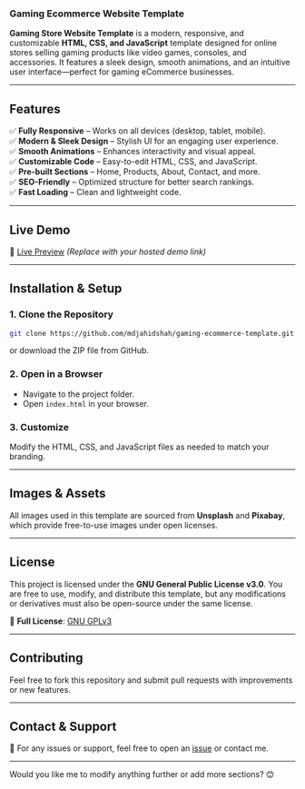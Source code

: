 ### **Gaming Ecommerce Website Template**  

**Gaming Store Website Template** is a modern, responsive, and customizable **HTML, CSS, and JavaScript** template designed for online stores selling gaming products like video games, consoles, and accessories. It features a sleek design, smooth animations, and an intuitive user interface—perfect for gaming eCommerce businesses.  

---  

## **Features**  
✅ **Fully Responsive** – Works on all devices (desktop, tablet, mobile).  
✅ **Modern & Sleek Design** – Stylish UI for an engaging user experience.  
✅ **Smooth Animations** – Enhances interactivity and visual appeal.  
✅ **Customizable Code** – Easy-to-edit HTML, CSS, and JavaScript.  
✅ **Pre-built Sections** – Home, Products, About, Contact, and more.  
✅ **SEO-Friendly** – Optimized structure for better search rankings.  
✅ **Fast Loading** – Clean and lightweight code.  

---  

## **Live Demo**  
🔗 [Live Preview](#) *(Replace with your hosted demo link)*  

---  

## **Installation & Setup**  

### **1. Clone the Repository**  
```bash
git clone https://github.com/mdjahidshah/gaming-ecommerce-template.git
```
or download the ZIP file from GitHub.  

### **2. Open in a Browser**  
- Navigate to the project folder.  
- Open `index.html` in your browser.  

### **3. Customize**  
Modify the HTML, CSS, and JavaScript files as needed to match your branding.  

---  

## **Images & Assets**  
All images used in this template are sourced from **Unsplash** and **Pixabay**, which provide free-to-use images under open licenses.  

---  

## **License**  
This project is licensed under the **GNU General Public License v3.0**. You are free to use, modify, and distribute this template, but any modifications or derivatives must also be open-source under the same license.  

📜 **Full License**: [GNU GPLv3](https://www.gnu.org/licenses/gpl-3.0.html)  

---  

## **Contributing**  
Feel free to fork this repository and submit pull requests with improvements or new features.  

---  

## **Contact & Support**  
📧 For any issues or support, feel free to open an [issue](https://github.com/mdjahidshah/gaming-store-template/issues) or contact me.  

---

Would you like me to modify anything further or add more sections? 😊